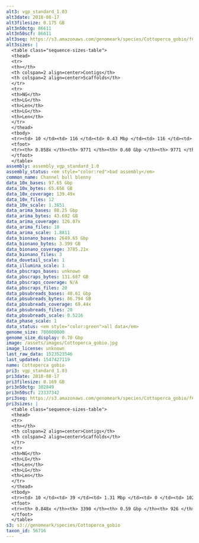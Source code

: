```yaml
---
alt3: vgp_standard_1.03
alt3date: 2018-08-17
alt3filesize: 0.175 GB
alt3n50ctg: 86611
alt3n50scf: 86611
alt3seq: https://s3.amazonaws.com/genomeark/species/Cottoperca_gobio/fCotGob3/assembly_vgp_standard_1.0/fCotGob3.alt.asm.20180817.fasta.gz
alt3sizes: |
  <table class="sequence-sizes-table">
  <thead>
  <tr>
  <th></th>
  <th colspan=2 align=center>Contigs</th>
  <th colspan=2 align=center>Scaffolds</th>
  </tr>
  <tr>
  <th>NG</th>
  <th>LG</th>
  <th>Len</th>
  <th>LG</th>
  <th>Len</th>
  </tr>
  </thead>
  <tbody>
  <tr><td> 10 </td><td> 116 </td><td> 0.43 Mbp </td><td> 116 </td><td> 0.43 Mbp </td></tr>  <tr><td> 20 </td><td> 320 </td><td> 0.28 Mbp </td><td> 320 </td><td> 0.28 Mbp </td></tr>  <tr><td> 30 </td><td> 620 </td><td> 0.20 Mbp </td><td> 620 </td><td> 0.20 Mbp </td></tr>  <tr><td> 40 </td><td> 1063 </td><td> 0.13 Mbp </td><td> 1063 </td><td> 0.13 Mbp </td></tr>  <tr style="background-color:#cccccc;"><td> 50 </td><td> 1724 </td><td> 86.61 Kbp </td><td> 1724 </td><td> 86.61 Kbp </td></tr>  <tr><td> 60 </td><td> 2764 </td><td> 54.07 Kbp </td><td> 2764 </td><td> 54.07 Kbp </td></tr>  <tr><td> 70 </td><td> 4401 </td><td> 34.57 Kbp </td><td> 4401 </td><td> 34.57 Kbp </td></tr>  <tr><td> 80 </td><td> 6960 </td><td> 21.19 Kbp </td><td> 6960 </td><td> 21.19 Kbp </td></tr>  <tr><td> 90 </td><td> - </td><td> - </td><td> - </td><td> - </td></tr>  <tr><td> 100 </td><td> - </td><td> - </td><td> - </td><td> - </td></tr>  </tbody>
  <tfoot>
  <tr><th> 0.858x </th><th> 9771 </th><th> 0.60 Gbp </th><th> 9771 </th><th> 0.60 Gbp </th></tr>
  </tfoot>
  </table>
assembly: assembly_vgp_standard_1.0
assembly_status: <em style="color:red">bad assembly</em>
common_name: Channel bull blenny
data_10x_bases: 97.65 Gbp
data_10x_bytes: 65.656 GB
data_10x_coverage: 139.49x
data_10x_files: 12
data_10x_scale: 1.3851
data_arima_bases: 88.25 Gbp
data_arima_bytes: 43.692 GB
data_arima_coverage: 126.07x
data_arima_files: 10
data_arima_scale: 1.8811
data_bionano_bases: 2649.65 Gbp
data_bionano_bytes: 3.399 GB
data_bionano_coverage: 3785.21x
data_bionano_files: 3
data_dovetail_scale: 1
data_illumina_scale: 1
data_pbscraps_bases: unknown
data_pbscraps_bytes: 131.687 GB
data_pbscraps_coverage: N/A
data_pbscraps_files: 20
data_pbsubreads_bases: 48.61 Gbp
data_pbsubreads_bytes: 86.794 GB
data_pbsubreads_coverage: 69.44x
data_pbsubreads_files: 20
data_pbsubreads_scale: 0.5216
data_phase_scale: 1
data_status: <em style="color:green">all data</em>
genome_size: 700000000
genome_size_display: 0.70 Gbp
image: /assets/images/Cottoperca_gobio.jpg
image_license: unknown
last_raw_data: 1523523546
last_updated: 1547427119
name: Cottoperca gobio
pri3: vgp_standard_1.03
pri3date: 2018-08-17
pri3filesize: 0.169 GB
pri3n50ctg: 302849
pri3n50scf: 23337342
pri3seq: https://s3.amazonaws.com/genomeark/species/Cottoperca_gobio/fCotGob3/assembly_vgp_standard_1.0/fCotGob3.pri.asm.20180817.fasta.gz
pri3sizes: |
  <table class="sequence-sizes-table">
  <thead>
  <tr>
  <th></th>
  <th colspan=2 align=center>Contigs</th>
  <th colspan=2 align=center>Scaffolds</th>
  </tr>
  <tr>
  <th>NG</th>
  <th>LG</th>
  <th>Len</th>
  <th>LG</th>
  <th>Len</th>
  </tr>
  </thead>
  <tbody>
  <tr><td> 10 </td><td> 39 </td><td> 1.31 Mbp </td><td> 0 </td><td> 102.44 Mbp </td></tr>  <tr><td> 20 </td><td> 107 </td><td> 0.84 Mbp </td><td> 1 </td><td> 52.52 Mbp </td></tr>  <tr><td> 30 </td><td> 206 </td><td> 0.59 Mbp </td><td> 3 </td><td> 28.79 Mbp </td></tr>  <tr><td> 40 </td><td> 343 </td><td> 0.44 Mbp </td><td> 5 </td><td> 25.56 Mbp </td></tr>  <tr style="background-color:#cccccc;"><td> 50 </td><td> 535 </td><td style="background-color:#ff8888;"> 0.30 Mbp </td><td> 8 </td><td style="background-color:#88ff88;"> 23.34 Mbp </td></tr>  <tr><td> 60 </td><td> 817 </td><td> 0.20 Mbp </td><td> 11 </td><td> 22.32 Mbp </td></tr>  <tr><td> 70 </td><td> 1273 </td><td> 0.11 Mbp </td><td> 15 </td><td> 17.72 Mbp </td></tr>  <tr><td> 80 </td><td> 2251 </td><td> 43.45 Kbp </td><td> 24 </td><td> 2.75 Mbp </td></tr>  <tr><td> 90 </td><td> - </td><td> - </td><td> 237 </td><td> 61.45 Kbp </td></tr>  <tr><td> 100 </td><td> - </td><td> - </td><td> - </td><td> - </td></tr>  </tbody>
  <tfoot>
  <tr><th> 0.848x </th><th> 3390 </th><th> 0.59 Gbp </th><th> 926 </th><th> 0.65 Gbp </th></tr>
  </tfoot>
  </table>
s3: s3://genomeark/species/Cottoperca_gobio
taxon_id: 56716
---
```

